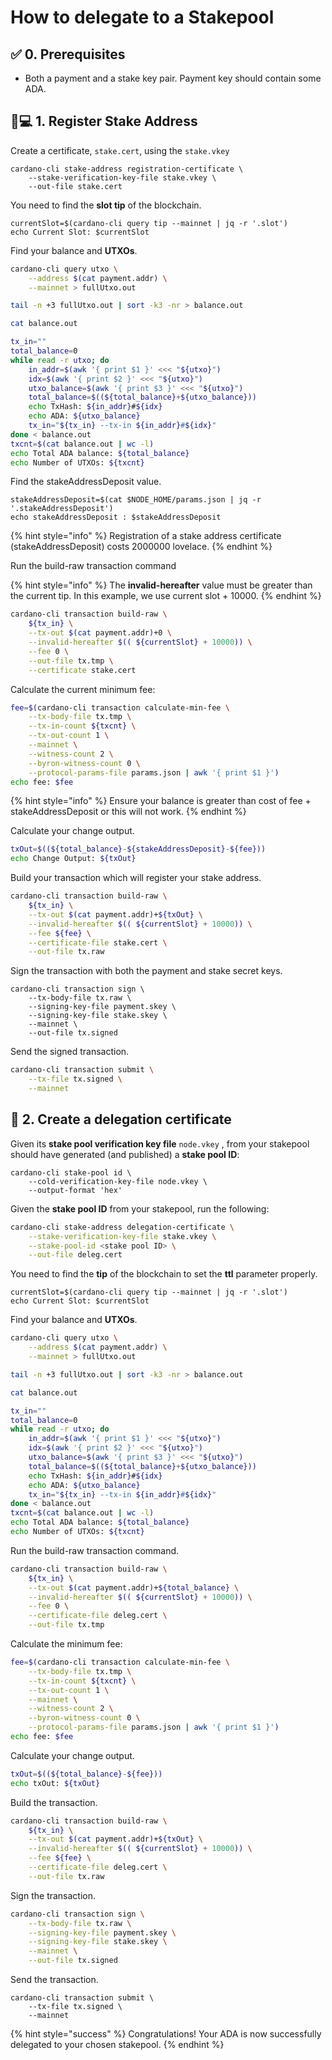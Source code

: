 # How to delegate to a Stakepool

## ✅ 0. Prerequisites

* Both a payment and a stake key pair. Payment key should contain some ADA.

## 👩💻 1. Register Stake Address

Create a certificate, `stake.cert`, using the `stake.vkey`

```text
cardano-cli stake-address registration-certificate \
    --stake-verification-key-file stake.vkey \
    --out-file stake.cert
```

You need to find the **slot tip** of the blockchain.

```
currentSlot=$(cardano-cli query tip --mainnet | jq -r '.slot')
echo Current Slot: $currentSlot
```

Find your balance and **UTXOs**.

```bash
cardano-cli query utxo \
    --address $(cat payment.addr) \
    --mainnet > fullUtxo.out

tail -n +3 fullUtxo.out | sort -k3 -nr > balance.out

cat balance.out

tx_in=""
total_balance=0
while read -r utxo; do
    in_addr=$(awk '{ print $1 }' <<< "${utxo}")
    idx=$(awk '{ print $2 }' <<< "${utxo}")
    utxo_balance=$(awk '{ print $3 }' <<< "${utxo}")
    total_balance=$((${total_balance}+${utxo_balance}))
    echo TxHash: ${in_addr}#${idx}
    echo ADA: ${utxo_balance}
    tx_in="${tx_in} --tx-in ${in_addr}#${idx}"
done < balance.out
txcnt=$(cat balance.out | wc -l)
echo Total ADA balance: ${total_balance}
echo Number of UTXOs: ${txcnt}
```

Find the stakeAddressDeposit value.

```text
stakeAddressDeposit=$(cat $NODE_HOME/params.json | jq -r '.stakeAddressDeposit')
echo stakeAddressDeposit : $stakeAddressDeposit
```

{% hint style="info" %}
Registration of a stake address certificate \(stakeAddressDeposit\) costs 2000000 lovelace.
{% endhint %}

Run the build-raw transaction command

{% hint style="info" %}
The **invalid-hereafter** value must be greater than the current tip. In this example, we use current slot + 10000.
{% endhint %}

```bash
cardano-cli transaction build-raw \
    ${tx_in} \
    --tx-out $(cat payment.addr)+0 \
    --invalid-hereafter $(( ${currentSlot} + 10000)) \
    --fee 0 \
    --out-file tx.tmp \
    --certificate stake.cert
```

Calculate the current minimum fee:

```bash
fee=$(cardano-cli transaction calculate-min-fee \
    --tx-body-file tx.tmp \
    --tx-in-count ${txcnt} \
    --tx-out-count 1 \
    --mainnet \
    --witness-count 2 \
    --byron-witness-count 0 \
    --protocol-params-file params.json | awk '{ print $1 }')
echo fee: $fee
```

{% hint style="info" %}
Ensure your balance is greater than cost of fee + stakeAddressDeposit or this will not work.
{% endhint %}

Calculate your change output.

```bash
txOut=$((${total_balance}-${stakeAddressDeposit}-${fee}))
echo Change Output: ${txOut}
```

Build your transaction which will register your stake address.

```bash
cardano-cli transaction build-raw \
    ${tx_in} \
    --tx-out $(cat payment.addr)+${txOut} \
    --invalid-hereafter $(( ${currentSlot} + 10000)) \
    --fee ${fee} \
    --certificate-file stake.cert \
    --out-file tx.raw
```

Sign the transaction with both the payment and stake secret keys.

```text
cardano-cli transaction sign \
    --tx-body-file tx.raw \
    --signing-key-file payment.skey \
    --signing-key-file stake.skey \
    --mainnet \
    --out-file tx.signed
```

Send the signed transaction.

```bash
cardano-cli transaction submit \
    --tx-file tx.signed \
    --mainnet
```

## 📄 2. Create a delegation certificate

Given its **stake pool verification key file** `node.vkey` , from your stakepool should have generated \(and published\) a **stake pool ID**:

```text
cardano-cli stake-pool id \
    --cold-verification-key-file node.vkey \
    --output-format 'hex'
```

Given the **stake pool ID** from your stakepool, run the following:

```bash
cardano-cli stake-address delegation-certificate \
    --stake-verification-key-file stake.vkey \
    --stake-pool-id <stake pool ID> \
    --out-file deleg.cert
```

You need to find the **tip** of the blockchain to set the **ttl** parameter properly.

```
currentSlot=$(cardano-cli query tip --mainnet | jq -r '.slot')
echo Current Slot: $currentSlot
```

Find your balance and **UTXOs**.

```bash
cardano-cli query utxo \
    --address $(cat payment.addr) \
    --mainnet > fullUtxo.out

tail -n +3 fullUtxo.out | sort -k3 -nr > balance.out

cat balance.out

tx_in=""
total_balance=0
while read -r utxo; do
    in_addr=$(awk '{ print $1 }' <<< "${utxo}")
    idx=$(awk '{ print $2 }' <<< "${utxo}")
    utxo_balance=$(awk '{ print $3 }' <<< "${utxo}")
    total_balance=$((${total_balance}+${utxo_balance}))
    echo TxHash: ${in_addr}#${idx}
    echo ADA: ${utxo_balance}
    tx_in="${tx_in} --tx-in ${in_addr}#${idx}"
done < balance.out
txcnt=$(cat balance.out | wc -l)
echo Total ADA balance: ${total_balance}
echo Number of UTXOs: ${txcnt}
```

Run the build-raw transaction command.

```bash
cardano-cli transaction build-raw \
    ${tx_in} \
    --tx-out $(cat payment.addr)+${total_balance} \
    --invalid-hereafter $(( ${currentSlot} + 10000)) \
    --fee 0 \
    --certificate-file deleg.cert \
    --out-file tx.tmp
```

Calculate the minimum fee:

```bash
fee=$(cardano-cli transaction calculate-min-fee \
    --tx-body-file tx.tmp \
    --tx-in-count ${txcnt} \
    --tx-out-count 1 \
    --mainnet \
    --witness-count 2 \
    --byron-witness-count 0 \
    --protocol-params-file params.json | awk '{ print $1 }')
echo fee: $fee
```

Calculate your change output.

```bash
txOut=$((${total_balance}-${fee}))
echo txOut: ${txOut}
```

Build the transaction.

```bash
cardano-cli transaction build-raw \
    ${tx_in} \
    --tx-out $(cat payment.addr)+${txOut} \
    --invalid-hereafter $(( ${currentSlot} + 10000)) \
    --fee ${fee} \
    --certificate-file deleg.cert \
    --out-file tx.raw
```

Sign the transaction.

```bash
cardano-cli transaction sign \
    --tx-body-file tx.raw \
    --signing-key-file payment.skey \
    --signing-key-file stake.skey \
    --mainnet \
    --out-file tx.signed
```

Send the transaction.

```text
cardano-cli transaction submit \
    --tx-file tx.signed \
    --mainnet
```

{% hint style="success" %}
Congratulations! Your ADA is now successfully delegated to your chosen stakepool.
{% endhint %}


